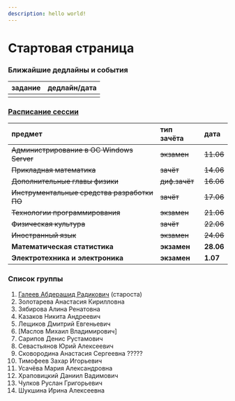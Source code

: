 ```yaml
---
description: hello world!
---
```


# Стартовая страница

### Ближайшие дедлайны и события

| задание | дедлайн/дата |
| :--- | :--- |
|  |  |

### [Расписание сессии](https://itmo.ru/ru/exam/0/M32061/raspisanie_sessii.htm)

| предмет  | тип зачёта | дата |
| :--- | :--- | :--- |
| ~~Администрирование в ОС Windows Server~~ | ~~экзамен~~ | ~~11.06~~ |
| ~~Прикладная математика~~ | ~~зачёт~~ | ~~14.06~~ |
| ~~Дополнительные главы физики~~ | ~~диф.зачёт~~ | ~~16.06~~ |
| ~~Инструментальные средства разработки ПО~~ | ~~зачёт~~ | ~~17.06~~ |
| ~~Технологии программирования~~ | ~~экзамен~~ | ~~21.06~~ |
| ~~Физическая культура~~ | ~~зачёт~~ | ~~22.06~~ |
| ~~Иностранный язык~~ | ~~экзамен~~ | ~~24.06~~ |
| **Математическая статистика** | **экзамен** | **28.06** |
| **Электротехника и электроника** | **экзамен** | **1.07** |

### Список группы

1. [Галеев Абдерашид Радикович](https://vk.com/grashid) \(староста\) 
2. Золотарева Анастасия Кирилловна 
3. Зябирова Алина Ренатовна 
4. Казаков Никита Андреевич 
5. Лещиков Дмитрий Евгеньевич  
6. \[Маслов Михаил Владимирович\]
7. Сарипов Денис Рустамович 
8. Севастьянов Юрий Алексеевич
9. Сковородина Анастасия Сергеевна ?????
10. Тимофеев Захар Игорьевич 
11. Усачёва Мария Александровна 
12. Храповицкий Даниил Вадимович 
13. Чулков Руслан Григорьевич 
14. Шукшина Ирина Алексеевна

